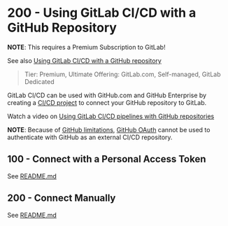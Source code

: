 # 200 - Using GitLab CI/CD with a GitHub Repository

**NOTE**: This requires a Premium Subscription to GitLab!

See also [Using GitLab CI/CD with a GitHub repository](https://docs.gitlab.com/ee/ci/ci_cd_for_external_repos/github_integration.html)

> Tier: Premium, Ultimate
> Offering: GitLab.com, Self-managed, GitLab Dedicated

GitLab CI/CD can be used with GitHub.com and GitHub Enterprise by creating a [CI/CD project](https://docs.gitlab.com/ee/ci/ci_cd_for_external_repos/index.html) to connect your GitHub repository to GitLab.

Watch a video on [Using GitLab CI/CD pipelines with GitHub repositories](https://www.youtube.com/watch?v=qgl3F2j-1cI)

**NOTE**: Because of [GitHub limitations](https://gitlab.com/gitlab-org/gitlab/-/issues/9147), [GitHub OAuth](https://docs.gitlab.com/ee/integration/github.html#enable-github-oauth-in-gitlab) cannot be used to authenticate with GitHub as an external CI/CD repository.

## 100 - Connect with a Personal Access Token

See [README.md](./100/README.md)

## 200 - Connect Manually

See [README.md](./200/README.md)
